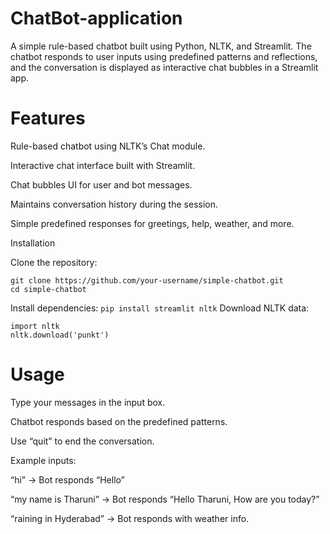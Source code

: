 # ChatBot-application
A simple rule-based chatbot built using Python, NLTK, and Streamlit. The chatbot responds to user inputs using predefined patterns and reflections, and the conversation is displayed as interactive chat bubbles in a Streamlit app.

# Features

Rule-based chatbot using NLTK’s Chat module.

Interactive chat interface built with Streamlit.

Chat bubbles UI for user and bot messages.

Maintains conversation history during the session.

Simple predefined responses for greetings, help, weather, and more.

Installation

Clone the repository:
```
git clone https://github.com/your-username/simple-chatbot.git
cd simple-chatbot
```
Install dependencies:
```pip install streamlit nltk```
Download NLTK data:
```
import nltk
nltk.download('punkt')
```
# Usage

Type your messages in the input box.

Chatbot responds based on the predefined patterns.

Use “quit” to end the conversation.

Example inputs:

“hi” → Bot responds “Hello”

“my name is Tharuni” → Bot responds “Hello Tharuni, How are you today?”

“raining in Hyderabad” → Bot responds with weather info.
